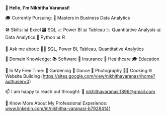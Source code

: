 **👋 Hello, I'm Nikhitha Varanasi!**

🎓 Currently Pursuing: 🔭 Masters in Business Data Analytics

🛠️ Skills:
📊 Excel
🗃️ SQL
📈 Power BI
📊 Tableau
📉 Quantitative Analysis
📊 Data Analytics
🐍 Python
📊 R

💬 Ask me about:
🦸‍♂️ SQL, Power BI, Tableau, Quantitative Analytics

💼 Domain Knowledge:
📚 Software
📖 Insurance
🏥 Healthcare
🎓 Education

🌱 In My Free Time:
🌿 Gardening
💃 Dance
📸 Photography
👩‍🍳 Cooking
🌐 Website Building (https://sites.google.com/view/nikhithavaranasi/home?authuser=0)


📫 I am happy to reach out throught: 
📩 nikhithavaranasi1896@gmail.com

📄 Know More About My Professional Experience:
www.linkedin.com/in/nikhitha-varanasi-b79284141

